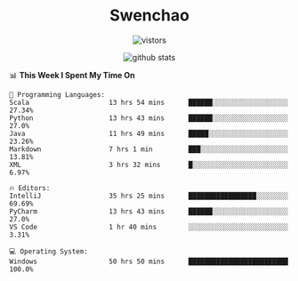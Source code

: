 <h1 align="center">Swenchao</h3>

<p align="center">
  <img src="https://visitor-badge.glitch.me/badge?page_id=Swenchao" alt="vistors" />
</p>

<p align="center">
  <img src="https://github-readme-stats.vercel.app/api?username=Swenchao&count_private=true&show_icons=true&theme=vue-dark&hide_title=true" alt="github stats" />
</p>

<!--START_SECTION:waka-->
📊 **This Week I Spent My Time On** 

```text
💬 Programming Languages: 
Scala                    13 hrs 54 mins      ██████░░░░░░░░░░░░░░░░░░░   27.34% 
Python                   13 hrs 43 mins      ██████░░░░░░░░░░░░░░░░░░░   27.0% 
Java                     11 hrs 49 mins      █████░░░░░░░░░░░░░░░░░░░░   23.26% 
Markdown                 7 hrs 1 min         ███░░░░░░░░░░░░░░░░░░░░░░   13.81% 
XML                      3 hrs 32 mins       █░░░░░░░░░░░░░░░░░░░░░░░░   6.97%

🔥 Editors: 
IntelliJ                 35 hrs 25 mins      █████████████████░░░░░░░░   69.69% 
PyCharm                  13 hrs 43 mins      ██████░░░░░░░░░░░░░░░░░░░   27.0% 
VS Code                  1 hr 40 mins        ░░░░░░░░░░░░░░░░░░░░░░░░░   3.31%

💻 Operating System: 
Windows                  50 hrs 50 mins      █████████████████████████   100.0%

```


<!--END_SECTION:waka-->
